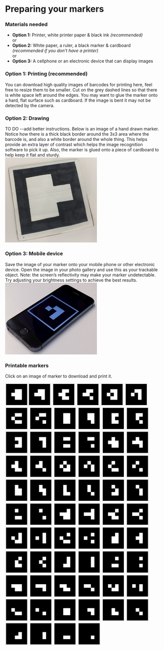 # Preparing your markers


### Materials needed
*  __Option 1:__ Printer, white printer paper & black ink _(recommended)_  
or
*  __Option 2:__ White paper, a ruler, a black marker & cardboard _(recommended if you don’t have a printer)_  
or
*  __Option 3:__ A cellphone or an electronic device that can display images  

### Option 1: Printing (recommended)
You can download high quality images of barcodes for printing here, feel free to resize them to be smaller.
Cut on the grey dashed lines so that there is white space left around the edges.
You may want to glue the marker onto a hard, flat surface such as cardboard. If the image is bent it may not be detected by the camera.

### Option 2: Drawing
TO DO --add better instructions.
Below is an image of a hand drawn marker. Notice how there is a thick black border around the 3x3 area where the barcode is, and also a white border around the whole thing. This helps provide an extra layer of contrast which helps the image recognition software to pick it up. Also, the marker is glued onto a piece of cardboard to help keep it flat and sturdy.  
<img src="static/drawn_marker.jpg" width="300">

### Option 3: Mobile device
Save the image of your marker onto your mobile phone or other electronic device. Open the image in your photo gallery and use this as your trackable object. Note: the screen’s reflectivity may make your marker undetectable. Try adjusting your brightness settings to achieve the best results.  
<img src="static/phone_marker.jpg" width="300">


### Printable markers
Click on an image of marker to download and print it.

<img src="static/AR_MARKER_CODES/00.png" width="75"><img src="static/AR_MARKER_CODES/01.png" width="75">
<img src="static/AR_MARKER_CODES/02.png" width="75">
<img src="static/AR_MARKER_CODES/03.png" width="75">
<img src="static/AR_MARKER_CODES/04.png" width="75">
<img src="static/AR_MARKER_CODES/05.png" width="75">
<img src="static/AR_MARKER_CODES/06.png" width="75">
<img src="static/AR_MARKER_CODES/07.png" width="75">
<img src="static/AR_MARKER_CODES/08.png" width="75">
<img src="static/AR_MARKER_CODES/09.png" width="75">
<img src="static/AR_MARKER_CODES/10.png" width="75">
<img src="static/AR_MARKER_CODES/11.png" width="75">
<img src="static/AR_MARKER_CODES/12.png" width="75">
<img src="static/AR_MARKER_CODES/13.png" width="75">
<img src="static/AR_MARKER_CODES/14.png" width="75">
<img src="static/AR_MARKER_CODES/15.png" width="75">
<img src="static/AR_MARKER_CODES/16.png" width="75">
<img src="static/AR_MARKER_CODES/17.png" width="75">
<img src="static/AR_MARKER_CODES/18.png" width="75">
<img src="static/AR_MARKER_CODES/19.png" width="75">
<img src="static/AR_MARKER_CODES/20.png" width="75">
<img src="static/AR_MARKER_CODES/21.png" width="75">
<img src="static/AR_MARKER_CODES/22.png" width="75">
<img src="static/AR_MARKER_CODES/23.png" width="75">
<img src="static/AR_MARKER_CODES/24.png" width="75">
<img src="static/AR_MARKER_CODES/25.png" width="75">
<img src="static/AR_MARKER_CODES/26.png" width="75">
<img src="static/AR_MARKER_CODES/27.png" width="75">
<img src="static/AR_MARKER_CODES/28.png" width="75">
<img src="static/AR_MARKER_CODES/29.png" width="75">
<img src="static/AR_MARKER_CODES/30.png" width="75">
<img src="static/AR_MARKER_CODES/31.png" width="75">
<img src="static/AR_MARKER_CODES/32.png" width="75">
<img src="static/AR_MARKER_CODES/33.png" width="75">
<img src="static/AR_MARKER_CODES/34.png" width="75">
<img src="static/AR_MARKER_CODES/35.png" width="75">
<img src="static/AR_MARKER_CODES/36.png" width="75">
<img src="static/AR_MARKER_CODES/37.png" width="75">
<img src="static/AR_MARKER_CODES/38.png" width="75">
<img src="static/AR_MARKER_CODES/39.png" width="75">
<img src="static/AR_MARKER_CODES/40.png" width="75">
<img src="static/AR_MARKER_CODES/41.png" width="75">
<img src="static/AR_MARKER_CODES/42.png" width="75">
<img src="static/AR_MARKER_CODES/43.png" width="75">
<img src="static/AR_MARKER_CODES/44.png" width="75">
<img src="static/AR_MARKER_CODES/45.png" width="75">
<img src="static/AR_MARKER_CODES/46.png" width="75">
<img src="static/AR_MARKER_CODES/47.png" width="75">
<img src="static/AR_MARKER_CODES/48.png" width="75">
<img src="static/AR_MARKER_CODES/49.png" width="75">
<img src="static/AR_MARKER_CODES/50.png" width="75">
<img src="static/AR_MARKER_CODES/51.png" width="75">
<img src="static/AR_MARKER_CODES/52.png" width="75">
<img src="static/AR_MARKER_CODES/53.png" width="75">
<img src="static/AR_MARKER_CODES/54.png" width="75">
<img src="static/AR_MARKER_CODES/55.png" width="75">
<img src="static/AR_MARKER_CODES/56.png" width="75">
<img src="static/AR_MARKER_CODES/57.png" width="75">
<img src="static/AR_MARKER_CODES/58.png" width="75">
<img src="static/AR_MARKER_CODES/59.png" width="75">
<img src="static/AR_MARKER_CODES/60.png" width="75">
<img src="static/AR_MARKER_CODES/61.png" width="75">
<img src="static/AR_MARKER_CODES/62.png" width="75">
<img src="static/AR_MARKER_CODES/63.png" width="75">
